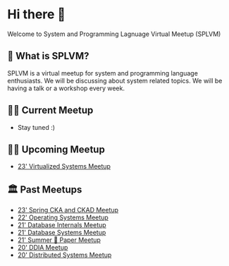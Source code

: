 # Hi there 👋

Welcome to System and Programming Lagnuage Virtual Meetup (SPLVM)

## 🌈 What is SPLVM?

SPLVM is a virtual meetup for system and programming language enthusiasts. We will be discussing about system  related topics. We will be having a talk or a workshop every week.

## 👩‍💻 Current Meetup

- Stay tuned :) 

## 🧑‍💻 Upcoming Meetup

- [23' Virtualized Systems Meetup](https://github.com/splvm/virtsys-meetup)

## 🏛️ Past Meetups
- [23' Spring CKA and CKAD Meetup](https://github.com/splvm/spring_cka_d_meetup)
- [22' Operating Systems Meetup](https://splvm.github.io/os-meetup/)
- [21' Database Internals Meetup](https://github.com/splvm/dbinternals-meetup)
- [21' Database Systems Meetup](https://splvm.github.io/database-meetup/)
- [21' Summer 💙 Paper Meetup](https://splvm.github.io/summer_love_paper_meetup/)
- [20' DDIA Meetup](https://github.com/splvm/ddia-meetup)
- [20' Distributed Systems Meetup](https://splvm.github.io/distsys-meetup/)
